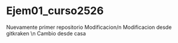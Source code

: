 # Ejem01_curso2526
Nuevamente primer repositorio
Modificacion/n Modificacion desde gitkraken
\n Cambio desde casa